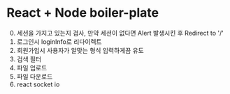 # React + Node boiler-plate
0. 세션을 가지고 있는지 검사, 만약 세션이 없다면 Alert 발생시킨 후 Redirect to '/'
1. 로그인시 loginInfo로 리다이렉트 
2. 회원가입시 사용자가 알맞는 형식 입력하게끔 유도
6. 검색 필터
7. 파일 업로드
8. 파일 다운로드
9. react socket io
